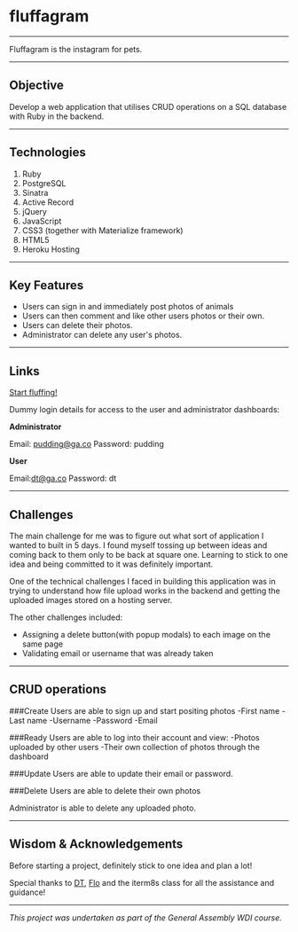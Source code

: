 # fluffagram
***

Fluffagram is the instagram for pets.

***

## Objective

Develop a web application that utilises CRUD operations on a SQL database with Ruby in the backend.

***

## Technologies

1. Ruby
2. PostgreSQL
3. Sinatra
4. Active Record
5. jQuery
6. JavaScript
7. CSS3 (together with Materialize framework)
8. HTML5
9. Heroku Hosting

***

## Key Features

- Users can sign in and immediately post photos of animals
- Users can then comment and like other users photos or their own.
- Users can delete their photos.
- Administrator can delete any user's photos.

***

## Links

[Start fluffing!](https://fluffagram.herokuapp.com/)

Dummy login details for access to the user and administrator dashboards:

**Administrator**

Email: pudding@ga.co
Password: pudding

**User**

Email:dt@ga.co
Password: dt

***

## Challenges

The main challenge for me was to figure out what sort of application I wanted to built in 5 days. I found myself tossing up between ideas and coming back to them only to be back at square one. Learning to stick to one idea and being committed to it was definitely important.

One of the technical challenges I faced in building this application was in trying to understand how file upload works in the backend and getting the uploaded images stored on a hosting server.

The other challenges included:
- Assigning a delete button(with popup modals) to each image on the same page
- Validating email or username that was already taken

***

## CRUD operations

###Create
Users are able to sign up and start positing photos
-First name
-Last name
-Username
-Password
-Email

###Ready
Users are able to log into their account and view:
-Photos uploaded by other users
-Their own collection of photos through the dashboard

###Update
Users are able to update their email or password.

###Delete
Users are able to delete their own photos

Administrator is able to delete any uploaded photo.

***

## Wisdom & Acknowledgements

Before starting a project, definitely stick to one idea and plan a lot!

Special thanks to [DT](https://github.com/epoch), [Flo](https://github.com/florianjosefreheis) and the iterm8s class for all the assistance and guidance!

***

*This project was undertaken as part of the General Assembly WDI course.*
